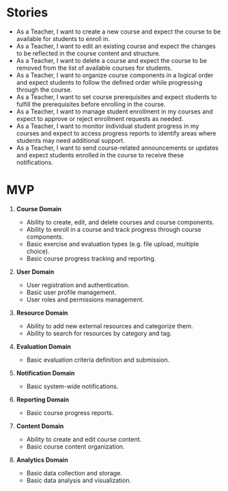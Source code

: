 # Stories 

- As a Teacher, I want to create a new course and expect the course to be available for students to enroll in.
- As a Teacher, I want to edit an existing course and expect the changes to be reflected in the course content and structure.
- As a Teacher, I want to delete a course and expect the course to be removed from the list of available courses for students.
- As a Teacher, I want to organize course components in a logical order and expect students to follow the defined order while progressing through the course.
- As a Teacher, I want to set course prerequisites and expect students to fulfill the prerequisites before enrolling in the course.
- As a Teacher, I want to manage student enrollment in my courses and expect to approve or reject enrollment requests as needed.
- As a Teacher, I want to monitor individual student progress in my courses and expect to access progress reports to identify areas where students may need additional support.
- As a Teacher, I want to send course-related announcements or updates and expect students enrolled in the course to receive these notifications.


# MVP 

1. **Course Domain**
   - Ability to create, edit, and delete courses and course components.
   - Ability to enroll in a course and track progress through course components.
   - Basic exercise and evaluation types (e.g. file upload, multiple choice).
   - Basic course progress tracking and reporting.

2. **User Domain**
   - User registration and authentication.
   - Basic user profile management.
   - User roles and permissions management.

3. **Resource Domain**
   - Ability to add new external resources and categorize them.
   - Ability to search for resources by category and tag.

4. **Evaluation Domain**
   - Basic evaluation criteria definition and submission.

5. **Notification Domain**
   - Basic system-wide notifications.

6. **Reporting Domain**
   - Basic course progress reports.

7. **Content Domain**
   - Ability to create and edit course content.
   - Basic course content organization.

8. **Analytics Domain**
   - Basic data collection and storage.
   - Basic data analysis and visualization.
